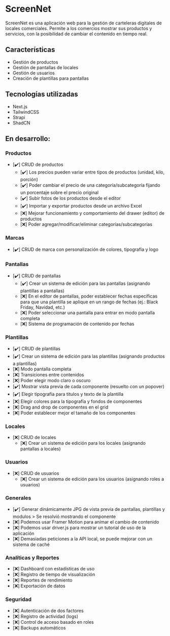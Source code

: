 # ScreenNet

ScreenNet es una aplicación web para la gestión de carteleras digitales de locales comerciales.
Permite a los comercios mostrar sus productos y servicios, con la posibilidad de cambiar el contenido en tiempo real.

## Características

- Gestión de productos
- Gestión de pantallas de locales
- Gestión de usuarios
- Creación de plantillas para pantallas

## Tecnologías utilizadas

- Next.js
- TailwindCSS
- Strapi
- ShadCN

## En desarrollo:
### Productos
- [✔️] CRUD de productos
  - [✔️] Los precios pueden variar entre tipos de productos (unidad, kilo, porción)
  - [✔️] Poder cambiar el precio de una categoría/subcategoría fijando un porcentaje sobre el precio original
  - [✔️] Subir fotos de los productos desde el editor
  - [✔️] Importar y exportar productos desde un archivo Excel
  - [❌] Mejorar funcionamiento y comportamiento del drawer (editor) de productos
  - [❌] Poder agregar/modificar/eliminar categorías/subcategorías
  
### Marcas
- [✔️] CRUD de marca con personalización de colores, tipografía y logo

### Pantallas
- [✔️] CRUD de pantallas
  - [✔️] Crear un sistema de edición para las pantallas (asignando plantillas a pantallas)
  - [❌] En el editor de pantallas, poder establecer fechas específicas para que una plantilla se aplique en un rango de fechas (ej.: Black Friday, Navidad, etc.)
  - [❌] Poder seleccionar una pantalla para entrar en modo pantalla completa
  - [❌] Sistema de programación de contenido por fechas
  

### Plantillas
  - [✔️] CRUD de plantillas
  - [✔️] Crear un sistema de edición para las plantillas (asignando productos a plantillas)
  - [❌] Modo pantalla completa
  - [❌] Transiciones entre contenidos
  - [❌] Poder elegir modo claro o oscuro
  - [✔️] Mostrar vista previa de cada componente (resuelto con un popover)
  - [✔️] Elegir tipografía para titulos y texto de la plantilla
  - [❌] Elegir colores para la tipografía y fondos de componentes
  - [❌] Drag and drop de componentes en el grid
  - [❌] Poder establecer mejor el tamaño de los componentes


### Locales
- [❌] CRUD de locales
  - [❌] Crear un sistema de edición para los locales (asignando pantallas a locales)

### Usuarios
- [❌] CRUD de usuarios
  - [❌] Crear un sistema de edición para los usuarios (asignando roles a usuarios)

### Generales
- [✔️] Generar dinámicamente JPG de vista previa de pantallas, plantillas y modulos > Se resolvió mostrando el componente
- [❌] Podemos usar Framer Motion para animar el cambio de contenido
- [❌] Podemos usar driver.js para mostrar un tutorial de uso de la aplicación
- [❌] Demasiadas peticiones a la API local, se puede mejorar con un sistema de caché
  
### Analíticas y Reportes
- [❌] Dashboard con estadísticas de uso
- [❌] Registro de tiempo de visualización
- [❌] Reportes de rendimiento
- [❌] Exportación de datos

### Seguridad
- [❌] Autenticación de dos factores
- [❌] Registro de actividad (logs)
- [❌] Control de acceso basado en roles
- [❌] Backups automáticos